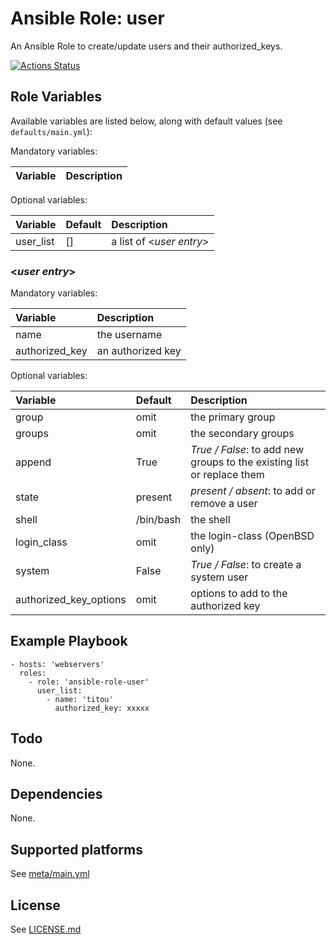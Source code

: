 # Ansible Role: user

An Ansible Role to create/update users and their authorized_keys.

[![Actions Status](https://github.com/tristan-weil/ansible-role-user/workflows/molecule/badge.svg?branch=master)](https://github.com/tristan-weil/ansible-role-user/actions)

## Role Variables

Available variables are listed below, along with default values (see `defaults/main.yml`):

Mandatory variables:

| Variable      | Description |
| :------------ | :---------- |

Optional variables:

| Variable      | Default | Description |
| :------------ | :------ | :---------- |
| user_list     | []      | a list of <*user entry*> |

### <*user entry*>

Mandatory variables:

| Variable      | Description |
| :------------ | :---------- |
| name          | the username |
| authorized_key | an authorized key |

Optional variables:

| Variable      | Default | Description |
| :------------ | :------ | :---------- |
| group         | omit    | the primary group |
| groups        | omit    | the secondary groups |
| append        | True    | *True / False*: to add new groups to the existing list or replace them |
| state         | present | *present / absent*: to add or remove a user |
| shell         | /bin/bash | the shell |
| login_class   | omit    | the login-class (OpenBSD only) |
| system        | False   | *True / False*: to create a system user |
| authorized_key_options | omit | options to add to the authorized key |

## Example Playbook

    - hosts: 'webservers'
      roles:
        - role: 'ansible-role-user'
          user_list:
            - name: 'titou'
              authorized_key: xxxxx

## Todo

None.

## Dependencies

None.

## Supported platforms

See [meta/main.yml](https://github.com/tristan-weil/ansible-role-user/blob/master/meta/main.yml)

## License

See [LICENSE.md](LICENSE.md)
